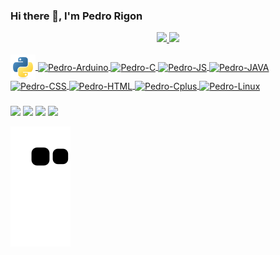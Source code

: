 ### Hi there 👋, I'm Pedro Rigon


<div align="center">
 <a href="https://github.com/pedrorigon">
  <img height="48%"src="https://github-readme-stats.vercel.app/api?username=pedrorigon&show_icons=true&theme=light&include_all_commits=true&count_private=true"/>
 <img height="48%" src="https://github-readme-stats.vercel.app/api/top-langs/?username=pedrorigon&layout=compact&langs_count=16&theme=light"/>
</div>
  <div style="display: inline_block"><br>
  <img align="center" alt="Pedro-Python" height="40" width="40" src="https://raw.githubusercontent.com/devicons/devicon/master/icons/python/python-original.svg">
  <img align="center" alt="Pedro-Arduino" height="40" width="40" img src="https://cdn.jsdelivr.net/gh/devicons/devicon/icons/arduino/arduino-original.svg" />
  <img align="center" alt="Pedro-C" height="40" width="40" <img src="https://cdn.jsdelivr.net/gh/devicons/devicon/icons/c/c-original.svg" />
  <img align="center" alt="Pedro-JS" height="40" width="40" <img src="https://cdn.jsdelivr.net/gh/devicons/devicon/icons/javascript/javascript-original.svg" />
  <img align="center" alt="Pedro-JAVA" height="40" width="40" <img src="https://cdn.jsdelivr.net/gh/devicons/devicon/icons/java/java-original-wordmark.svg" />
  <img align="center" alt="Pedro-CSS" height="40" width="40" <img src="https://cdn.jsdelivr.net/gh/devicons/devicon/icons/css3/css3-original.svg" />
  <img align="center" alt="Pedro-HTML" height="40" width="40" <img src="https://cdn.jsdelivr.net/gh/devicons/devicon/icons/html5/html5-original.svg" />
  <img align="center" alt="Pedro-Cplus" height="40" width="40" <img src="https://cdn.jsdelivr.net/gh/devicons/devicon/icons/cplusplus/cplusplus-original.svg" />       
  <img align="center" alt="Pedro-Linux" height="40" width="40" <img src="https://cdn.jsdelivr.net/gh/devicons/devicon/icons/linux/linux-original.svg" />     
  
</div>

  ###
  
<div> 
  <a href="https://instagram.com/pedrorig1" target="_blank"><img src="https://img.shields.io/badge/-Instagram-%23E4405F?style=for-the-badge&logo=instagram&logoColor=white" target="_blank"></a>
 	<a href="https://www.twitch.tv/paladinoorc" target="_blank"><img src="https://img.shields.io/badge/Twitch-9146FF?style=for-the-badge&logo=twitch&logoColor=white" target="_blank"></a>
  <a href = "mailto:pedrohenriquecasarottorigon@gmail.com"><img src="https://img.shields.io/badge/-Gmail-%23333?style=for-the-badge&logo=gmail&logoColor=white" target="_blank"></a>
  <a href="https://www.linkedin.com/in/pedro-henrique-casarotto-rigon-a69802162" target="_blank"><img src="https://img.shields.io/badge/-LinkedIn-%230077B5?style=for-the-badge&logo=linkedin&logoColor=white" target="_blank"></a> 
 
  ![Snake animation](https://github.com/pedrorigon/pedrorigon/blob/output/github-contribution-grid-snake.svg)
 
</div>
